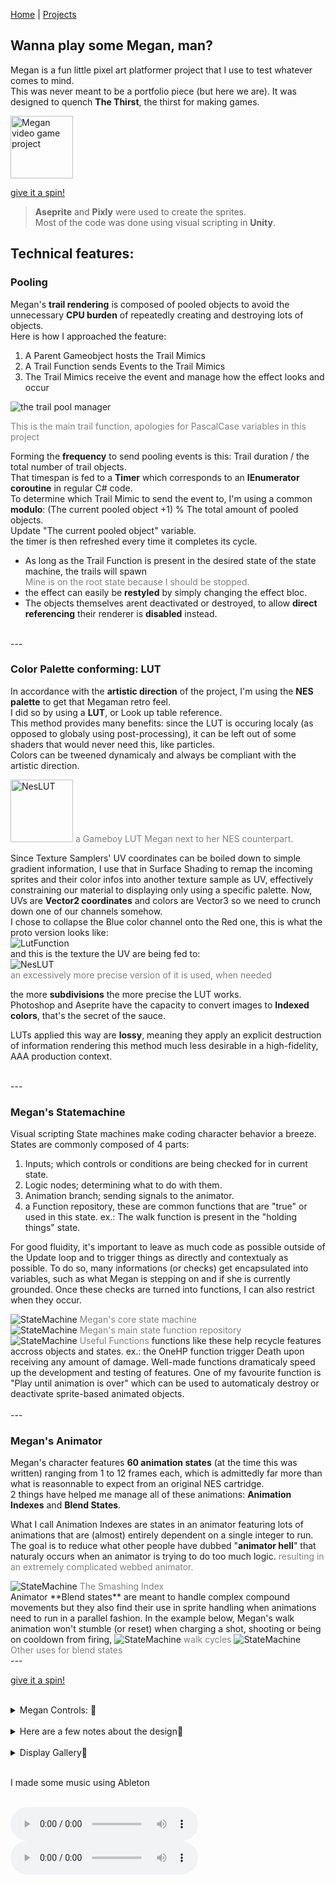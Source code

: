 [Home](index.md) | [Projects](Projects.md) 

## Wanna play some Megan, man?
Megan is a fun little pixel art platformer project that I use to test whatever comes to mind.  
This was never meant to be a portfolio piece (but here we are). It was designed to quench **The Thirst**, the thirst for making games.  

<a href="https://croquettelunchers.github.io/Megan/">
    <img src="Projects/Megan/Megan1.PNG" alt="Megan video game project" style="height: 100px; width: auto">
  </a>

[give it a spin!](https://croquettelunchers.github.io/Megan/)  

> **Aseprite** and **Pixly** were used to create the sprites.  
> Most of the code was done using visual scripting in **Unity**.  

## Technical features:

### Pooling
Megan's **trail rendering** is composed of pooled objects to avoid the unnecessary **CPU burden** of repeatedly creating and destroying lots of objects.  
Here is how I approached the feature:
1. A Parent Gameobject hosts the Trail Mimics
2. A Trail Function sends Events to the Trail Mimics
3. The Trail Mimics receive the event and manage how the effect looks and occur 

<img src="Projects/Megan/TrailFunction.PNG" alt="the trail pool manager" style="height: auto; width: auto">  

<span style="color: gray;">This is the main trail function, apologies for PascalCase variables in this project</span>

Forming the **frequency** to send pooling events is this: Trail duration / the total number of trail objects.  
That timespan is fed to a **Timer** which corresponds to an **IEnumerator coroutine** in regular C# code.   
To determine which Trail Mimic to send the event to, I'm using a common **modulo**: (The current pooled object +1) % The total amount of pooled objects.  
Update "The current pooled object" variable.   
the timer is then refreshed every time it completes its cycle.  


- As long as the Trail Function is present in the desired state of the state machine, the trails will spawn  
    <span style="color: gray;"> Mine is on the root state because I should be stopped.</span>
- the effect can easily be **restyled** by simply changing the effect bloc. 
- The objects themselves arent deactivated or destroyed, to allow **direct referencing** their renderer is **disabled** instead.

<br/>
---
<br/>

### Color Palette conforming: LUT
In accordance with the **artistic direction** of the project, I'm using the **NES palette** to get that Megaman retro feel.  
I did so by using a **LUT**, or Look up table reference.  
This method provides many benefits: since the LUT is occuring localy (as opposed to globaly using post-processing), it can be left out of some shaders that would never need this, like particles.  
Colors can be tweened dynamicaly and always be compliant with the artistic direction.  

<img src="Projects/Megan/GBLUTMeg.PNG" alt="NesLUT" style="height: 100px; width: auto">  
<span style="color: gray;"> a Gameboy LUT Megan next to her NES counterpart.</span>

Since Texture Samplers' UV coordinates can be boiled down to simple gradient information, I use that in Surface Shading to remap the incoming sprites and their color infos into another texture sample as UV, effectively constraining our material to displaying only using a specific palette.
Now, UVs are **Vector2 coordinates** and colors are Vector3 so we need to crunch down one of our channels somehow.  
I chose to collapse the Blue color channel onto the Red one, this is what the proto version looks like:   
<img src="Projects/Megan/LUTFunction.PNG" alt="LutFunction" style="height: auto; width: auto">  
and this is the texture the UV are being fed to:  
<img src="Projects/Megan/NesLUTCompact2.png" alt="NesLUT" style="height: auto; width: auto">  
<span style="color: gray;">an excessively more precise version of it is used, when needed</span>  

the more **subdivisions** the more precise the LUT works.  
Photoshop and Aseprite have the capacity to convert images to **Indexed colors**, that's the secret of the sauce.  

LUTs applied this way are **lossy**, meaning they apply an explicit destruction of information rendering this method much less desirable in a high-fidelity, AAA production context.



<br/>
---
<br/>

### Megan's Statemachine

Visual scripting State machines make coding character behavior a breeze.  
States are commonly composed of 4 parts:  
1. Inputs; which controls or conditions are being checked for in current state.
2. Logic nodes; determining what to do with them.
3. Animation branch; sending signals to the animator.
4. a Function repository, these are common functions that are "true" or used in this state. ex.: The walk function is present in the "holding things" state.

For good fluidity, it's important to leave as much code as possible outside of the Update loop and to trigger things as directly and contextualy as possible. To do so, many informations (or checks) get encapsulated into variables, such as what Megan is stepping on and if she is currently grounded. Once these checks are turned into functions, I can also restrict when they occur.

<img src="Projects/Megan/StateMachine1.PNG" alt="StateMachine" style="height: auto; width: auto">  
<span style="color: gray;">Megan's core state machine</span> 
<br/>
<img src="Projects/Megan/StateMachine2.PNG" alt="StateMachine" style="height: auto; width: auto">  
<span style="color: gray;">Megan's main state function repository</span>  
<br/>
<img src="Projects/Megan/StateMachine3.PNG" alt="StateMachine" style="height: auto; width: auto">  
<span style="color: gray;">Useful Functions</span>  
functions like these help recycle features accross objects and states. ex.: the OneHP function trigger Death upon receiving any amount of damage.  
Well-made functions dramaticaly speed up the development and testing of features. One of my favourite function is "Play until animation is over" which can be used to automaticaly destroy or deactivate sprite-based animated objects. <br/>

<br/>
---
<br/>

### Megan's Animator

Megan's character features **60 animation states** (at the time this was written) ranging from 1 to 12 frames each, which is admittedly far more than what is reasonnable to expect from an original NES cartridge.  
2 things have helped me manage all of these animations:
**Animation Indexes** and **Blend States**. 


What I call Animation Indexes are states in an animator featuring lots of animations that are (almost) entirely dependent on a single integer to run. The goal is to reduce what other people have dubbed "**animator hell**" that naturaly occurs when an animator is trying to do too much logic. <span style="color: gray;">resulting in an extremely complicated webbed animator.</span>

<img src="Projects/Megan/AnimatorIndex.PNG" alt="StateMachine" style="height: auto; width: auto">  
<span style="color: gray;">The Smashing Index</span>  
<br/>
Animator **Blend states** are meant to handle complex compound movements but they also find their use in sprite handling when animations need to run in a parallel fashion. In the example below, Megan's walk animation won't stumble (or reset) when charging a shot, shooting or being on cooldown from firing,

<img src="Projects/Megan/AnimatorBlendStates.PNG" alt="StateMachine" style="height: auto; width: auto">  
<span style="color: gray;">walk cycles</span>  

<img src="Projects/Megan/HurtState.PNG" alt="StateMachine" style="height: auto; width: auto">  
<span style="color: gray;">Other uses for blend states</span>  

<br/>
---
<br/>


[give it a spin!](https://croquettelunchers.github.io/Megan/)  

<br/>

<details>
  <summary>Megan Controls: 🔽</summary>

  <!-- Add a blank line after the <summary> and before the table -->

| Action | Info | Keyboard Controls | Controller Controls |
|--------|------|-------------------|---------------------|
| Movement | | | |
| Jump | | Space | South Button |
| Walk | | A or D | Left, Right |
| Crouch | | S | Down |
| Slide | | S + Space | Down + South Button |
| Sprint | | Row 1B | Row 1C |
| Cling to walls | Touch a wall while falling | Row 2B | Row 2C |
| Actions | | | |
| Shoot charged shots | Charged shots only for now, maybe, who knows? | Press and hold Q or K, then release | Press and hold Button West, then release |
| Grab (or rip) | Nearby things in front or under her | Q or K | Button West |
| Throw | Or drop things when grounded | Q or K | Button West |
| Smash held items | Press repeatedly to pump up a smash to insane proportions while airborne | Q or K | Button West |
| Poyo Transform! | Turn her friend Poyo the flying bird into a soccer ball | O | R2 |
| Kick | Kick soccer balls straight, with a curve and dragon-kick 'em in the air | J | L1 |
| Dribble the ball | Reacts to jumps and slides | | |
| Hack | Hack into some larger enemies and Consoles to take control of them by standing on top of them | | |
| Stop hacking | Stop hacking by jumping out | Space | Button South |
| Switch to V | Change character | Right Shift | |

</details>

 <br/>

<details>
 <summary>Here are a few notes about the design🔽</summary>
    <br/>
- I'm challenging myself to avoid direct double jumps and walljumps. Please bear with me.<br/>  
- The Charged Shot is intentionnaly constrained in favor of environmental weaponry.<br/>  
- There is a lot of feedback on most actions; landing lag, knockback on the charged shot and punches, are features used to convey **weight**.<br/>
- **grace time** when grabbing objects while airborne is a crucial detail to make the feature fun.<br/>
    <br/>
I'm also trying to follow MetalWarriors or DeadSpace's **no UI** philosophy and convey as much as possible through In-game elements:<br/>
- When Megan goes on cooldown from firing, 3 puffs appear, this is actualy timing for the next available shot<br/>  
- Megan's hurt animation changes according to how many hit points she has left. <span style="color: gray;">Drawing inspiration from Symphony of the night</span> <br/> 
- Megan leaks smoke according to how many hit points she has left.<br/> 
- Megan starts Sparking up when she's down to her last hit point.<br/> 
</details>  

 <br/>

<details>
 <summary>Display Gallery🔽</summary>
<div style="display: flex-wrap: wrap;gap: 20px;">
    <video controls width="580" style="display: block; margin: 0 auto;">
  <source src="Projects/Megan/MeganSprints.mp4" type="video/mp4"> 
</video>
Megan Sprints
    <video controls width="580" style="display: block; margin: 0 auto;">
  <source src="Projects/Megan/MeganSlides.mp4" type="video/mp4">
</video>
Megan Slides
    <video controls width="580" style="display: block; margin: 0 auto;">
  <source src="Projects/Megan/MeganGrabs.mp4" type="video/mp4">
</video>
Megan Grabs
    <video controls width="580" style="display: block; margin: 0 auto;">
  <source src="Projects/Megan/MeganThrows.mp4" type="video/mp4">
</video>
Megan Throws
    <video controls width="580" style="display: block; margin: 0 auto;">
  <source src="Projects/Megan/MeganScandalousSmash.mp4" type="video/mp4">
</video>
Scandalous Smashes
    <video controls width="580" style="display: block; margin: 0 auto;">
  <source src="Projects/Megan/MeganRepeatedJumps.mp4" type="video/mp4">
</video>
Smash-a-jumping
    <video controls width="580" style="display: block; margin: 0 auto;">
  <source src="Projects/Megan/MeganRipsAndHacks.mp4" type="video/mp4">
</video>
Megan Rips and Hacks
    <video controls width="580" style="display: block; margin: 0 auto;">
  <source src="Projects/Megan/MeganHardcoreDeathnimation.mp4" type="video/mp4">
</video>
Megan hardcore death animation
    <video controls width="580" style="display: block; margin: 0 auto;">
  <source src="Projects/Megan/MeganFisticuffs.mp4" type="video/mp4">
</video>
Megan Fisticuffs
    <video controls width="580" style="display: block; margin: 0 auto;">
  <source src="Projects/Megan/MeganFisticuffRandomness.mp4" type="video/mp4">
</video>
Megan Fisticuff Randomness
    <video controls width="580" style="display: block; margin: 0 auto;">
  <source src="Projects/Megan/MeganSoccer.mp4" type="video/mp4">
</video>
Megan Soccer
</div>
</details>  

<br/>
 
I made some music using Ableton
 
<br/>
 
<audio controls>
  <source src="Projects/Megan/MegamanCharacterSelectScreen3.wav" type="audio/wav">
    PS1-Style
</audio>
<audio controls>
  <source src="Projects/Megan/CharacterSelect.mp3" type="audio/mpeg">
    NES-Style
</audio>

